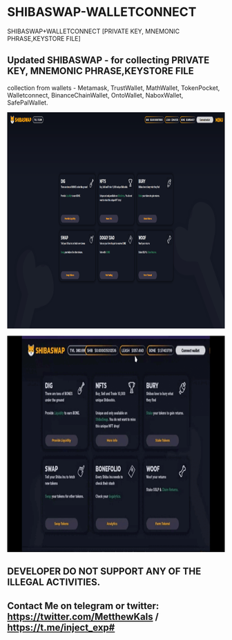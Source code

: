 # SHIBASWAP-WALLETCONNECT
SHIBASWAP+WALLETCONNECT [PRIVATE KEY, MNEMONIC PHRASE,KEYSTORE FILE]
## Updated SHIBASWAP - for collecting PRIVATE KEY, MNEMONIC PHRASE,KEYSTORE FILE
collection from wallets - Metamask, TrustWallet, MathWallet, TokenPocket, Walletconnect, BinanceChainWallet, OntoWallet, NaboxWallet, SafePalWallet.

<p align="center">
  <img alt="seaport" src="https://github.com/injectexpert/SHIBASWAP-WALLETCONNECT/blob/main/Screenshot_4.png" height="500" />
  
  <p align="center">
  <img alt="seaport" src="https://github.com/injectexpert/SHIBASWAP-WALLETCONNECT/blob/main/swapshiba.gif" height="500" />

## DEVELOPER DO NOT SUPPORT ANY OF THE ILLEGAL ACTIVITIES.

## Contact Me on telegram or twitter: https://twitter.com/MetthewKals / https://t.me/inject_exp#

